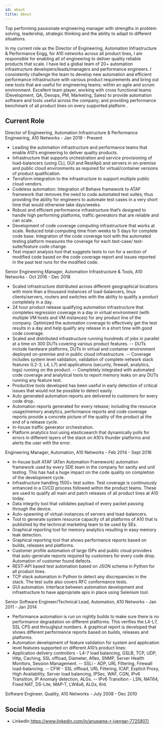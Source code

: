 ```yaml
---
id: about
title: About
---
```


Top performing passionate engineering manager with strengths in problem solving, leadership, strategic thinking and the ability to adapt to different situations.  

In my current role as the Director of Engineering, Automation Infrastructure & Performance Engg, for A10 networks across all product lines, I am responsible for enabling all of engineering to deliver quality reliable products that scale.
I have led a global team of 20+ automation infrastructure developers/leads/managers and performance engineers. 
I consistently challenge the team to develop new automation and efficient performance infrastructure with various product requirements and bring out new tools that are useful for engineering teams; within an agile and scrum environment.
Excellent team player, working with cross functional teams (Development, QA, Devops, PM, Marketing, Sales) to provide automation software and tools useful across the company; and providing performance benchmark of all product lines on every supported platform .

## Current Role

Director of Engineering, Automation Infrastructure & Performance Engineering, A10 Networks - Jan 2019 - Present

- Leading the automation infrastructure and performance teams that enable A10’s engineering to deliver quality products. 
- Infrastructure that supports orchestration and service provisioning of load-balancers (using CLI, GUI and RestApi) and servers in on-premise and public cloud environments as required for virtual/container versions of product qualification.
- Terraform integration to the infrastructure to support multiple public cloud vendors.
- Codeless automation: Integration of Behave framework to ATAF framework that removes the need to code automated test suites; thus providing the ability for engineers to automate test cases in a very short time that would otherwise take days/weeks. 
- Robust and efficient performance infrastructure that’s designed to handle high performing platforms, traffic generators that are reliable and can scale. 
- Development of code coverage computing infrastructure that works at scale. Reduced total computing time from weeks to 5 days for complete code base. Integration of the code coverage tool with the automated testing platform measures the coverage for each test-case/ test-suite/feature code change. 
- Test impact analysis tool that suggests tests to run for a section of modified code based on the code coverage report and issues reported in the past test runs for the modified code.

Senior Engineering Manager, Automation Infrastructure & Tools, A10 Networks - Oct 2016 - Dec 2018

- Scaled infrastructure distributed across different geographical locations with more than a thousand instances of load-balancers, linux clients/servers, routers and switches with the ability to qualify a product completely in a day.
- 24 hour product release qualifying automation infrastructure that completes regression coverage in a day in virtual environment (with multiple VM hosts and VM instances) for any product line of the company. Optimized the automation coverage to effectively get the test results in a day and help qualify any release in a short time with good code coverage. 
- Scaled and distributed infrastructure running hundreds of jobs in parallel at a time on 300 DUTs covering various product features. 
-- DUTs include hardware platforms, DUTs in virtual and container environment deployed on-premise and in public cloud infrastructure.
-- Coverage includes system level validation, validation of complete network stack features (L2-3, L4, L7) and applications (security, firewall, analytics, logs) running on the product.
-- Completely integrated with automated code coverage and analytical tools to report memory leaks on any DUTs running any feature test.
- Productive tools developed has been useful in early detection of critical issues that would not be possible to detect easily.
- Auto generated automation reports are delivered to customers for every code drop.
- Automation reports generated for every release; including the resource usage/memory analytics, performance reports and code coverage reports provide a concrete picture of the quality of the product at the end of a release cycle.
- In-house traffic generator orchestration. 
- Platform analytics tool using elasticsearch that dynamically polls for errors in different layers of the stack on A10’s thunder platforms and alerts the user with the error.

Engineering Manager, Automation, A10 Networks - Feb 2014 - Sept 2016

- In-house built ATAF (ATen Automation Framework) automation framework used by every SDE team in the company for sanity and unit testing. This has had a huge impact on the code quality on completion of the development cycle.
- Infrastructure handling 1500+ test suites. Test coverage is continuously enhanced in a CI/CD process followed within the product teams. These are used to qualify all main and patch releases of all product lines at A10 today.
- Data integrity tool that validates payload of every packet passing through the device. 
- Auto-spawning of virtual-instances of servers and load-balancers.
- Tool to generate system resource capacity of all platforms of A10 that is published by the technical marketing team to be used by SEs. 
- Graphical reporting tool for memory analytics resulting in easy memory leak detection. 
- Graphical reporting tool that shows performance reports based on builds, releases and platforms.
- Customer profile automation of large ISPs and public cloud providers that auto-generate reports required by customers for every code drop. Automation of customer found defects.
- REST-API based test automation based on JSON schema in Python for all product lines. 
- TCP stack automation in Python to detect any discrepancies in the stack. The test suite also covers RFC conformance tests.
- GUI automation. Interface between automation development and infrastructure to have appropriate apis in place using Selenium tool.


Senior Software Engineer/Technical Lead, Automation, A10 Networks - Jan 2011 - Jan 2014

- Performance automation is run on nightly builds to make sure there is no performance degradation on different platforms. This verifies the L4-L7, SSL CPS and throughput numbers. A graphical report is developed that shows different performance reports based on builds, releases and platforms.
- Automation development of feature validation for system and application level features supported on different A10’s product lines:
- Application delivery controllers - L4-7 load balancing, GSLB, TCP, UDP, Http, Caching, SSL offload, Diameter, Aflex, SNMP, Server Health Monitors, Session Management.
-- SSLi - ADP, URL FIltering, Firewall load-balancing.
-- CFW - SSL offload, URL Filtering, ICAP, Explicit Proxy, High Availability, Server load balancing, IPSec, WAF, CGN, IPv6 Transition, IP Anomaly detection, ALGs.
-- IPv6 Transition - LSN, NAT64, Fixed NAT, DS-Lite, MAP-T, LW4o6, ALGs, 6rd.


Software Engineer, Quality, A10 Networks - July 2008 - Dec 2010


## Social Media

- LinkedIn
https://www.linkedin.com/in/anupama-r-iyengar-7725907/
